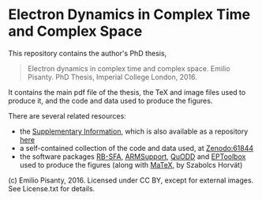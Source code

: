 


Electron Dynamics in Complex Time and Complex Space
===================================================

This repository contains the author's PhD thesis,

> Electron dynamics in complex time and complex space. Emilio Pisanty. PhD Thesis, Imperial College London, 2016.

It contains the main pdf file of the thesis, the TeX and image files used to produce it, and the code and data used to produce the figures.

There are several related resources: 
 - the [Supplementary Information][2], which is also available as a repository [here][3]
 - a self-contained collection of the code and data used, at [Zenodo:61844][4]
 - the software packages [RB-SFA][5], [ARMSupport][6], [QuODD][7] and [EPToolbox][8] used to produce the figures (along with [MaTeX][9], by Szabolcs Horvát)

 [2]: https://electrondynamicsincomplextimeandspace.github.io/
 [3]: https://github.com/ElectronDynamicsInComplexTimeAndSpace/ElectronDynamicsInComplexTimeAndSpace.github.io
 [4]: https://dx.doi.org/10.5281/zenodo.61844
 [5]: https://github.com/episanty/RB-SFA
 [6]: https://github.com/episanty/ARMSupport
 [7]: https://github.com/episanty/QuoDD
 [8]: https://github.com/episanty/EPToolbox
 [9]: https://github.com/szhorvat/MaTeX



(c) Emilio Pisanty, 2016.
Licensed under CC BY, except for external images. See License.txt for details.

